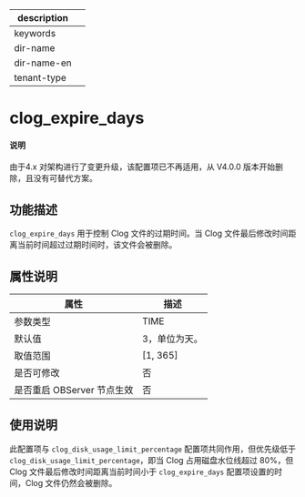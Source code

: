 |description||
|---|---|
|keywords||
|dir-name||
|dir-name-en||
|tenant-type||

# clog_expire_days

<main id="notice" type='explain'>
<h4>说明</h4>
<p>由于4.x 对架构进行了变更升级，该配置项已不再适用，从 V4.0.0 版本开始删除，且没有可替代方案。</p>
</main>

## 功能描述

`clog_expire_days` 用于控制 Clog 文件的过期时间。当 Clog 文件最后修改时间距离当前时间超过过期时间时，该文件会被删除。

## 属性说明

|      **属性**      |   **描述**   |
|------------------|------------|
| 参数类型             | TIME       |
| 默认值              | 3，单位为天。    |
| 取值范围             | [1, 365] |
| 是否可修改           | 否 |
| 是否重启 OBServer 节点生效 | 否          |

## 使用说明

此配置项与 `clog_disk_usage_limit_percentage` 配置项共同作用，但优先级低于 `clog_disk_usage_limit_percentage`，即当 Clog 占用磁盘水位线超过 80%，但 Clog 文件最后修改时间距离当前时间小于 `clog_expire_days` 配置项设置的时间，Clog 文件仍然会被删除。
